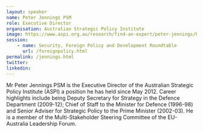 ```yaml
---
layout: speaker
name: Peter Jennings PSM
role: Executive Director
organisation: Australian Strategic Policy Institute
image: https://www.aspi.org.au/research/find-an-expert/peter-jennings/PeterJennings_web.jpg
session:
    - name: Security, Foreign Policy and Development Roundtable
      url: /foreignpolicy.html
permalink: /jennings.html
twitter: 
linkedin:
---
```

Mr Peter Jennings PSM is the Executive Director of the Australian Strategic Policy Institute (ASPI) a position he has held since May 2012. Career highlights include being Deputy Secretary for Strategy in the Defence Department (2009-12); Chief of Staff to the Minister for Defence (1996-98) and Senior Adviser for Strategic Policy to the Prime Minister (2002-03). He is a member of the Multi-Stakeholder Steering Committee of the EU-Australia Leadership Forum.